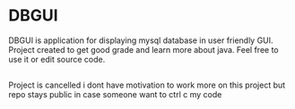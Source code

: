 # DBGUI
DBGUI is application for displaying mysql database in user friendly GUI.
Project created to get good grade and learn more about java.
Feel free to use it or edit source code.

## 
Project is cancelled i dont have motivation to work more on this project but repo stays public in case someone want to ctrl c my code


